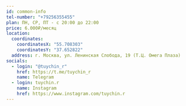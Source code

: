 ```yaml
---
id: common-info
tel-number: "+79256355455"
plan: ПН, СР, ПТ - с 20:00 до 22:00
price: 6.000₽/месяц
location:
  coordinates:
    coordinatesX: "55.708303"
    coordinatesY: "37.652822"
  address: г. Москва, ул. Ленинская Слобода, 19 (Т.Ц. Омега Плаза)
socials:
  - login: "@tuychin_r"
    href: https://t.me/tuychin_r
    name: Telegram
  - login: tuychin.r
    name: Instagram
    href: https://www.instagram.com/tuychin.r
---
```

